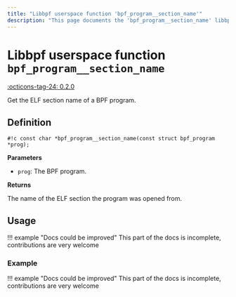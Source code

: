 ```yaml
---
title: "Libbpf userspace function 'bpf_program__section_name'"
description: "This page documents the 'bpf_program__section_name' libbpf userspace function, including its definition, usage, and examples."
---
```

# Libbpf userspace function `bpf_program__section_name`

<!-- [LIBBPF_TAG] -->
[:octicons-tag-24: 0.2.0](https://github.com/libbpf/libbpf/releases/tag/v0.2.0)
<!-- [/LIBBPF_TAG] -->

Get the ELF section name of a BPF program.

## Definition

`#!c const char *bpf_program__section_name(const struct bpf_program *prog);`

**Parameters**

- `prog`: The BPF program.

**Returns**

The name of the ELF section the program was opened from.

## Usage

!!! example "Docs could be improved"
    This part of the docs is incomplete, contributions are very welcome

### Example

!!! example "Docs could be improved"
    This part of the docs is incomplete, contributions are very welcome
